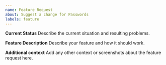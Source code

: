 ```yaml
---
name: Feature Request
about: Suggest a change for Passwords
labels: feature
---
```


<!--
For QUESTIONS or SUPPORT, please visit the forum.
 -> https://help.nextcloud.com/c/apps/passwords
 or look into the MANUAL
 -> https://git.mdns.eu/nextcloud/passwords/wikis/home

If your request is about the BROWSER EXTENSION, please go to
 -> https://github.com/marius-wieschollek/passwords-webextension
-->

**Current Status**
Describe the current situation and resulting problems.

**Feature Description**
Describe your feature and how it should work.

**Additional context**
Add any other context or screenshots about the feature request here.